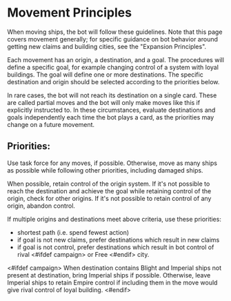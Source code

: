 # Movement Principles

When moving ships, the bot will follow these guidelines. Note that this page covers movement generally; for specific guidance on bot behavior around getting new claims and building cities, see the "Expansion Principles".

Each movement has an origin, a destination, and a goal. The procedures will define a specific goal, for example changing control of a system with loyal buildings. The goal will define one or more destinations. The specific destination and origin should be selected according to the priorities below.

In rare cases, the bot will not reach its destination on a single card. These are called partial moves and the bot will only make moves like this if explicitly instructed to. In these circumstances, evaluate destinations and goals independently each time the bot plays a card, as the priorities may change on a future movement.

## Priorities:

Use task force for any moves, if possible. Otherwise, move as many ships as possible while following other priorities, including damaged ships.

When possible, retain control of the origin system. If it's not possible to reach the destination and achieve the goal while retaining control of the origin, check for other origins. If it's not possible to retain control of any origin, abandon control.

If multiple origins and destinations meet above criteria, use these priorities:

- shortest path (i.e. spend fewest action)
- if goal is not new claims, prefer destinations which result in new claims
- if goal is not control, prefer destinations which result in bot control of rival <#ifdef campaign> or Free <#endif> city.

<#ifdef campaign>
When destination contains Blight and Imperial ships not present at destination, bring Imperial ships if possible. Otherwise, leave Imperial ships to retain Empire control if including them in the move would give rival control of loyal building.
<#endif>

<div class="pagebreak"> </div>

